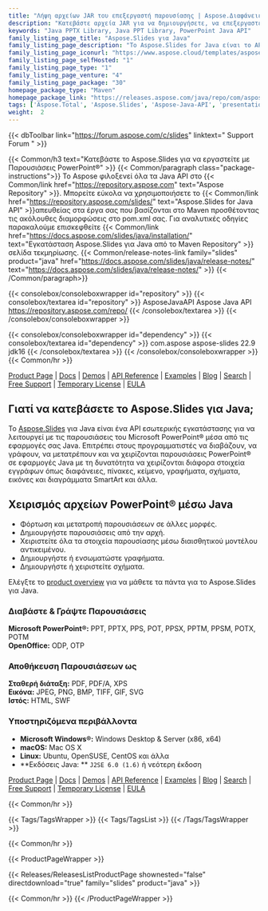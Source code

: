 ```yaml
---
title: "Λήψη αρχείων JAR του επεξεργαστή παρουσίασης | Aspose.Διαφάνειες"
description: "Κατεβάστε αρχεία JAR για να δημιουργήσετε, να επεξεργαστείτε, να μετατρέψετε μορφές παρουσιάσεων PowerPoint® & OpenOffice®. Εργαστείτε με διαφάνειες, σχήματα, γραφήματα, αντικείμενα, στοιχεία ελέγχου και άλλα μέσω API."
keywords: "Java PPTX Library, Java PPT Library, PowerPoint Java API"
family_listing_page_title: "Aspose.Slides για Java"
family_listing_page_description: "Το Aspose.Slides for Java είναι το API χειρισμού και επεξεργασίας παρουσίασης PowerPoint για ανάγνωση, εγγραφή, χειρισμό και μετατροπή αρχείων PowerPoint σε οποιαδήποτε εφαρμογή που βασίζεται σε Java. Το API δεν έχει εξωτερικές εξαρτήσεις, επομένως μπορεί να χρησιμοποιηθεί χωρίς να απαιτείται Microsoft PowerPoint."
family_listing_page_iconurl: "https://www.aspose.cloud/templates/aspose/App_Themes/V3/images/slides/272x272/aspose_slides-for-java-min.png"
family_listing_page_selfHosted: "1"
family_listing_page_type: "1"
family_listing_page_venture: "4"
family_listing_page_package: "30"
homepage_package_type: "Maven"
homepage_package_link: "https://releases.aspose.com/java/repo/com/aspose/aspose-slides/"
tags: ['Aspose.Total', 'Aspose.Slides', 'Aspose-Java-API', 'presentation-java-library', 'presentation-java-class', 'Maven', 'PPT', 'POT', 'PPS', 'PPTX', 'POTX', 'PPSX', 'PPTM', 'PPSM', 'POTM', 'OTP', 'ODP', 'TIFF', 'PDF', 'XPS', 'JPEG', 'PNG', 'GIF', 'BMP', 'SVG', 'HTML', 'SWF', 'PowerPoint', 'chart', 'shape', 'geometry', 'polyline', 'animation', 'autoshape', 'Windows', 'Linux', 'Mac', 'J2SE', 'JDK', 'Slide', 'presentation', 'merge', 'import', 'convert', 'conversion', 'transition', 'master-slide', 'clone-slide', 'compare-slide', 'OLE', 'SmartArt', 'zoom', 'text', 'table', 'tag', 'custom-data', 'math-equation', 'security', 'watermak', 'presentation-comment', 'presentation-note', '3d-rotation', '3d-depth', '3d-gradient', '3d-text', 'WordArt', 'VBA-Macros']
weight:  2
---
```


{{< dbToolbar link="https://forum.aspose.com/c/slides" linktext=" Support Forum " >}}

{{< Common/h3 text="Κατεβάστε το Aspose.Slides για να εργαστείτε με Παρουσιάσεις PowerPoint®"  >}}
{{< Common/paragraph class="package-instructions">}}
Το Aspose φιλοξενεί όλα τα Java API στο
{{< Common/link href="https://repository.aspose.com" text="Aspose Repository"  >}}. Μπορείτε εύκολα να χρησιμοποιήσετε το
{{< Common/link href="https://repository.aspose.com/slides/" text="Aspose.Slides for Java API"  >}}απευθείας στα έργα σας που βασίζονται στο Maven προσθέτοντας τις ακόλουθες διαμορφώσεις στο pom.xml σας. Για αναλυτικές οδηγίες παρακαλούμε επισκεφθείτε
{{< Common/link href="https://docs.aspose.com/slides/java/installation/" text="Εγκατάσταση Aspose.Slides για Java από το Maven Repository"  >}}σελίδα τεκμηρίωσης.
{{< Common/release-notes-link family="slides" product="java" href="https://docs.aspose.com/slides/java/release-notes/" text="https://docs.aspose.com/slides/java/release-notes/"  >}}
{{< /Common/paragraph>}}

{{< consolebox/consoleboxwrapper id="repository" >}}
{{< consolebox/textarea id="repository" >}} <repository>
        <id>AsposeJavaAPI</id>
        <name>Aspose Java API</name>
        <url>https://repository.aspose.com/repo/</url>
     </repository> {{< /consolebox/textarea >}}
{{< /consolebox/consoleboxwrapper >}}

{{< consolebox/consoleboxwrapper id="dependency" >}}
{{< consolebox/textarea id="dependency" >}} <dependency>
        <groupId>com.aspose</groupId>
        <artifactId>aspose-slides</artifactId>
        <version>22.9</version>
        <classifier>jdk16</classifier>
     </dependency> {{< /consolebox/textarea >}}
{{< /consolebox/consoleboxwrapper >}}
{{< Common/hr >}}

[Product Page](https://products.aspose.com/slides/java) | [Docs](https://docs.aspose.com/slides/java/) | [Demos](https://products.aspose.app/slides/family) | [API Reference](https://reference.aspose.com/slides/java) | [Examples](https://github.com/aspose-slides/Aspose.Slides-for-Java) | [Blog](https://blog.aspose.com/category/slides/) | [Search](https://search.aspose.com/) | [Free Support](https://forum.aspose.com/c/slides) | [Temporary License](https://purchase.aspose.com/temporary-license) | [EULA](https://about.aspose.com/legal/eula/)

## Γιατί να κατεβάσετε το Aspose.Slides για Java;

Το [Aspose.Slides](https://products.aspose.com/slides/java) για Java είναι ένα API εσωτερικής εγκατάστασης για να λειτουργεί με τις παρουσιάσεις του Microsoft PowerPoint® μέσα από τις εφαρμογές σας Java. Επιτρέπει στους προγραμματιστές να διαβάζουν, να γράφουν, να μετατρέπουν και να χειρίζονται παρουσιάσεις PowerPoint® σε εφαρμογές Java με τη δυνατότητα να χειρίζονται διάφορα στοιχεία εγγράφων όπως διαφάνειες, πίνακες, κείμενο, γραφήματα, σχήματα, εικόνες και διαγράμματα SmartArt και άλλα.

## Χειρισμός αρχείων PowerPoint® μέσω Java

- Φόρτωση και μετατροπή παρουσιάσεων σε άλλες μορφές.
- Δημιουργήστε παρουσιάσεις από την αρχή.
- Χειριστείτε όλα τα στοιχεία παρουσίασης μέσω διαισθητικού μοντέλου αντικειμένου.
- Δημιουργήστε ή ενσωματώστε γραφήματα.
- Δημιουργήστε ή χειριστείτε σχήματα.

Ελέγξτε το [product overview](https://docs.aspose.com/slides/java/product-overview/) για να μάθετε τα πάντα για το Aspose.Slides για Java.

### Διαβάστε & Γράψτε Παρουσιάσεις

**Microsoft PowerPoint®:** PPT, PPTX, PPS, POT, PPSX, PPTM, PPSM, POTX, POTM\
**OpenOffice:** ODP, OTP

### Αποθήκευση Παρουσιάσεων ως

**Σταθερή διάταξη:** PDF, PDF/A, XPS\
**Εικόνα:** JPEG, PNG, BMP, TIFF, GIF, SVG\
**Ιστός:** HTML, SWF

### Υποστηριζόμενα περιβάλλοντα

- **Microsoft Windows®:** Windows Desktop & Server (x86, x64)
- **macOS:** Mac OS X
- **Linux:** Ubuntu, OpenSUSE, CentOS και άλλα
- **Εκδόσεις Java: ** `J2SE 6.0 (1.6)` ή νεότερη έκδοση

[Product Page](https://products.aspose.com/slides/java) | [Docs](https://docs.aspose.com/slides/java/) | [Demos](https://products.aspose.app/slides/family) | [API Reference](https://reference.aspose.com/slides/java) | [Examples](https://github.com/aspose-slides/Aspose.Slides-for-Java) | [Blog](https://blog.aspose.com/category/slides/) | [Search](https://search.aspose.com/) | [Free Support](https://forum.aspose.com/c/slides) | [Temporary License](https://purchase.aspose.com/temporary-license) | [EULA](https://about.aspose.com/legal/eula/)

{{< Common/hr >}}

{{< Tags/TagsWrapper >}}
 {{< Tags/TagsList >}}
{{< /Tags/TagsWrapper >}}

{{< Common/hr >}}

{{< ProductPageWrapper >}}
<!-- ReleasesListProductPage-->
   {{< Releases/ReleasesListProductPage shownested="false"  directdownload="true" family="slides" product="java" >}}
<!-- /ReleasesListProductPage-->
{{< Common/hr >}}
{{< /ProductPageWrapper >}}

